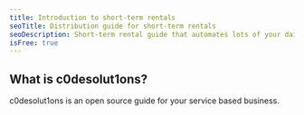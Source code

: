 ```yaml
---
title: Introduction to short-term rentals
seoTitle: Distribution guide for short-term rentals
seoDescription: Short-term rental guide that automates lots of your daily tasks, saving you hours every day.
isFree: true
---
```


## What is c0desolut1ons?
c0desolut1ons is an open source guide for your service based business. 
